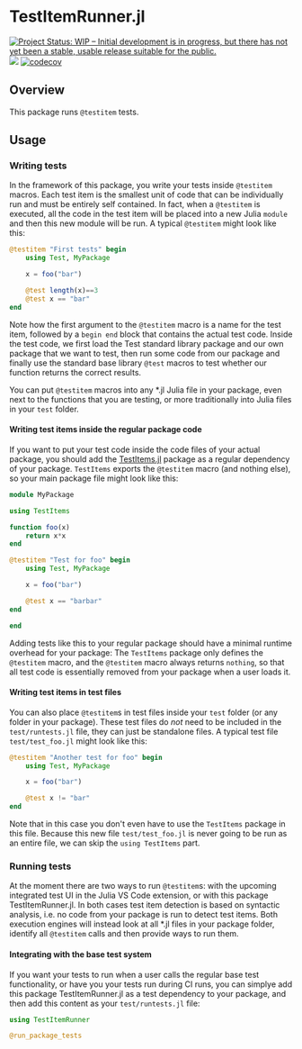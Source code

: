 # TestItemRunner.jl

[![Project Status: WIP – Initial development is in progress, but there has not yet been a stable, usable release suitable for the public.](https://www.repostatus.org/badges/latest/wip.svg)](https://www.repostatus.org/#wip)
![](https://github.com/julia-vscode/TestItemRunner.jl/workflows/Run%20tests/badge.svg)
[![codecov](https://codecov.io/gh/julia-vscode/TestItemRunner.jl/branch/master/graph/badge.svg)](https://codecov.io/gh/julia-vscode/TestItemRunner.jl)

## Overview

This package runs `@testitem` tests.

## Usage

### Writing tests

In the framework of this package, you write your tests inside `@testitem` macros. Each test item is the smallest unit of code that can be individually run and must be entirely self contained. In fact, when a `@testitem` is executed, all the code in the test item will be placed into a new Julia `module` and then this new module will be run. A typical `@testitem` might look like this:

```julia
@testitem "First tests" begin
    using Test, MyPackage

    x = foo("bar")

    @test length(x)==3
    @test x == "bar"
end
```

Note how the first argument to the `@testitem` macro is a name for the test item, followed by a `begin end` block that contains the actual test code. Inside the test code, we first load the Test standard library package and our own package that we want to test, then run some code from our package and finally use the standard base library `@test` macros to test whether our function returns the correct results.

You can put `@testitem` macros into any *.jl Julia file in your package, even next to the functions that you are testing, or more traditionally into Julia files in your `test` folder. 

#### Writing test items inside the regular package code

If you want to put your test code inside the code files of your actual package, you should add the [TestItems.jl](https://github.com/julia-vscode/TestItems.jl) package as a regular dependency of your package. `TestItems` exports the `@testitem` macro (and nothing else), so your main package file might look like this:

```julia
module MyPackage

using TestItems

function foo(x)
    return x*x
end

@testitem "Test for foo" begin
    using Test, MyPackage

    x = foo("bar")

    @test x == "barbar"
end

end
```

Adding tests like this to your regular package should have a minimal runtime overhead for your package: The `TestItems` package only defines the `@testitem` macro, and the `@testitem` macro always returns `nothing`, so that all test code is essentially removed from your package when a user loads it.

#### Writing test items in test files

You can also place `@testitem`s in test files inside your `test` folder (or any folder in your package). These test files do _not_ need to be included in the `test/runtests.jl` file, they can just be standalone files. A typical test file `test/test_foo.jl` might look like this:

```julia
@testitem "Another test for foo" begin
    using Test, MyPackage

    x = foo("bar")

    @test x != "bar"
end
```

Note that in this case you don't even have to use the `TestItems` package in this file. Because this new file `test/test_foo.jl` is never going to be run as an entire file, we can skip the `using TestItems` part.

### Running tests

At the moment there are two ways to run `@testitem`s: with the upcoming integrated test UI in the Julia VS Code extension, or with this package TestItemRunner.jl. In both cases test item detection is based on syntactic analysis, i.e. no code from your package is run to detect test items. Both execution engines will instead look at all *.jl files in your package folder, identify all `@testitem` calls and then provide ways to run them.

#### Integrating with the base test system

If you want your tests to run when a user calls the regular base test functionality, or have you your tests run during CI runs, you can simplye add this package TestItemRunner.jl as a test dependency to your package, and then add this content as your `test/runtests.jl` file:

```julia
using TestItemRunner

@run_package_tests
```
